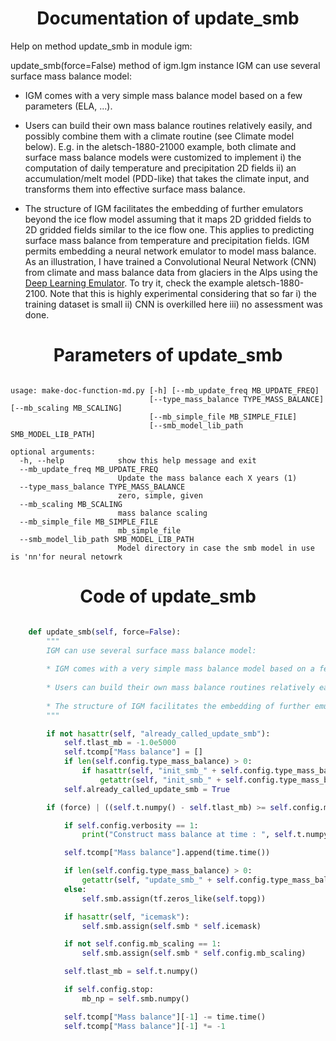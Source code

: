 

### <h1 align="center" id="title"> Documentation of update_smb </h1>


Help on method update_smb in module igm:

update_smb(force=False) method of igm.Igm instance
IGM can use several surface mass balance model:

* IGM comes with a very simple mass balance model based on a few parameters (ELA, ...). 

* Users can build their own mass balance routines relatively easily, and possibly combine them with a climate routine (see Climate model below). E.g. in the aletsch-1880-21000 example, both climate and surface mass balance models were customized to implement i) the computation of daily temperature and precipitation 2D fields ii) an accumulation/melt model (PDD-like) that takes the climate input, and transforms them into effective surface mass balance.

* The structure of IGM facilitates the embedding of further emulators beyond the ice flow model assuming that it maps 2D gridded fields to 2D gridded fields similar to the ice flow one. This applies to predicting surface mass balance from temperature and precipitation fields. IGM permits embedding a neural network emulator to model mass balance. As an illustration, I have trained a Convolutional Neural Network (CNN) from climate and mass balance data from glaciers in the Alps using the [Deep Learning Emulator](https://github.com/jouvetg/dle). To try it, check the example aletsch-1880-2100. Note that this is highly experimental considering that so far i) the training dataset is small ii) CNN is overkilled here iii) no assessment was done.



### <h1 align="center" id="title"> Parameters of update_smb </h1>


``` 

usage: make-doc-function-md.py [-h] [--mb_update_freq MB_UPDATE_FREQ]
                               [--type_mass_balance TYPE_MASS_BALANCE] [--mb_scaling MB_SCALING]
                               [--mb_simple_file MB_SIMPLE_FILE]
                               [--smb_model_lib_path SMB_MODEL_LIB_PATH]

optional arguments:
  -h, --help            show this help message and exit
  --mb_update_freq MB_UPDATE_FREQ
                        Update the mass balance each X years (1)
  --type_mass_balance TYPE_MASS_BALANCE
                        zero, simple, given
  --mb_scaling MB_SCALING
                        mass balance scaling
  --mb_simple_file MB_SIMPLE_FILE
                        mb_simple_file
  --smb_model_lib_path SMB_MODEL_LIB_PATH
                        Model directory in case the smb model in use is 'nn'for neural netowrk
``` 



### <h1 align="center" id="title"> Code of update_smb </h1>


```python 

    def update_smb(self, force=False):
        """
        IGM can use several surface mass balance model:
        
        * IGM comes with a very simple mass balance model based on a few parameters (ELA, ...). 
        
        * Users can build their own mass balance routines relatively easily, and possibly combine them with a climate routine (see Climate model below). E.g. in the aletsch-1880-21000 example, both climate and surface mass balance models were customized to implement i) the computation of daily temperature and precipitation 2D fields ii) an accumulation/melt model (PDD-like) that takes the climate input, and transforms them into effective surface mass balance.
        
        * The structure of IGM facilitates the embedding of further emulators beyond the ice flow model assuming that it maps 2D gridded fields to 2D gridded fields similar to the ice flow one. This applies to predicting surface mass balance from temperature and precipitation fields. IGM permits embedding a neural network emulator to model mass balance. As an illustration, I have trained a Convolutional Neural Network (CNN) from climate and mass balance data from glaciers in the Alps using the [Deep Learning Emulator](https://github.com/jouvetg/dle). To try it, check the example aletsch-1880-2100. Note that this is highly experimental considering that so far i) the training dataset is small ii) CNN is overkilled here iii) no assessment was done.
        """

        if not hasattr(self, "already_called_update_smb"):
            self.tlast_mb = -1.0e5000
            self.tcomp["Mass balance"] = []
            if len(self.config.type_mass_balance) > 0:
                if hasattr(self, "init_smb_" + self.config.type_mass_balance):
                    getattr(self, "init_smb_" + self.config.type_mass_balance)()
            self.already_called_update_smb = True

        if (force) | ((self.t.numpy() - self.tlast_mb) >= self.config.mb_update_freq):

            if self.config.verbosity == 1:
                print("Construct mass balance at time : ", self.t.numpy())

            self.tcomp["Mass balance"].append(time.time())

            if len(self.config.type_mass_balance) > 0:
                getattr(self, "update_smb_" + self.config.type_mass_balance)()
            else:
                self.smb.assign(tf.zeros_like(self.topg))

            if hasattr(self, "icemask"):
                self.smb.assign(self.smb * self.icemask)

            if not self.config.mb_scaling == 1:
                self.smb.assign(self.smb * self.config.mb_scaling)

            self.tlast_mb = self.t.numpy()

            if self.config.stop:
                mb_np = self.smb.numpy()

            self.tcomp["Mass balance"][-1] -= time.time()
            self.tcomp["Mass balance"][-1] *= -1

``` 

